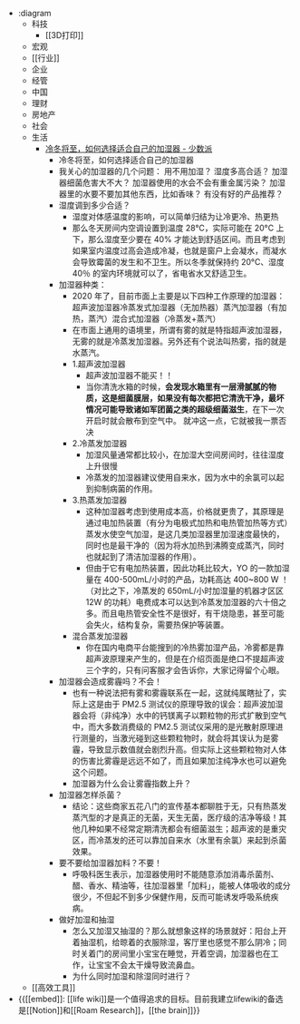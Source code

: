 - :diagram
    - 科技
        - [[3D打印]]
    - 宏观
    - [[行业]]
    - 企业
    - 经管
    - 中国
    - 理财
    - 房地产
    - 社会
    - 生活
        - [ 冷冬将至，如何选择适合自己的加湿器 - 少数派 ](https://sspai.com/post/63633)
            - 冷冬将至，如何选择适合自己的加湿器
            - 我关心的加湿器的几个问题：
用不用加湿？
湿度多高合适？
加湿器细菌危害大不大？
加湿器使用的水会不会有重金属污染？
加湿器里的水要不要加其他东西，比如香味？
有没有好的产品推荐？
            - 湿度调到多少合适？
                - 湿度对体感温度的影响，可以简单归结为让冷更冷、热更热
                - 那么冬天房间内空调设置到温度 28℃，实际可能在 20°C 上下，那么湿度至少要在 40% 才能达到舒适区间。而且考虑到如果室内温度过高会造成冷凝，也就是窗户上会凝水，而凝水会导致霉菌的发生和不卫生。所以冬季就保持约 20°C、湿度 40％ 的室内环境就可以了，省电省水又舒适卫生。
            - 加湿器种类：
                - 2020 年了，目前市面上主要是以下四种工作原理的加湿器：  超声波加湿器冷蒸发式加湿器（无加热器）蒸汽加湿器（有加热，蒸汽）混合式加湿器（冷蒸发+蒸汽）
                - 在市面上通用的语境里，所谓有雾的就是特指超声波加湿器，无雾的就是冷蒸发加湿器。另外还有个说法叫热雾，指的就是水蒸汽。
                - 1.超声波加湿器
                    - 超声波加湿器不能买！！
                    - 当你清洗水箱的时候，**会发现水箱里有一层滑腻腻的物质，这是细菌膜层，如果没有每次都把它清洗干净，最坏情况可能导致诸如军团菌之类的超级细菌滋生**，在下一次开启时就会散布到空气中。  就冲这一点，它就被我一票否决
                - 2.冷蒸发加湿器
                    - 加湿风量通常都比较小，在加湿大空间房间时，往往湿度上升很慢
                    - 冷蒸发的加湿器建议使用自来水，因为水中的余氯可以起到抑制病菌的作用。
                - 3.热蒸发加湿器
                    - 这种加湿器考虑到使用成本高，价格就更贵了，其原理是通过电加热装置（有分为电极式加热和电热管加热等方式）蒸发水使空气加湿，是这几类加湿器里加湿速度最快的，同时也是最干净的（因为将水加热到沸腾变成蒸汽，同时也就起到了清洁加湿器的作用）。
                    - 但由于它有电加热装置，因此功耗比较大，YO 的一款加湿量在 400-500mL/小时的产品，功耗高达 400~800 W ！（对比之下，冷蒸发的 650mL/小时加湿量的机器才区区 12W 的功耗）电费成本可以达到冷蒸发加湿器的六十倍之多。而且电热管安全性不是很好，有干烧隐患，甚至可能会失火，结构复杂，需要热保护等装置。
                - 混合蒸发加湿器
                    - 你在国内电商平台能搜到的冷热雾加湿产品，冷雾都是靠超声波原理来产生的，但是在介绍页面是绝口不提超声波三个字的，只有问客服才会告诉你，大家记得留个心眼。
            - 加湿器会造成雾霾吗？不会！
                - 也有一种说法把有雾和雾霾联系在一起，这就纯属瞎扯了，实际上这是由于 PM2.5 测试仪的原理导致的误会：超声波加湿器会将（非纯净）水中的钙镁离子以颗粒物的形式扩散到空气中，而大多数消费级的 PM2.5 测试仪采用的是光散射原理进行测量的，当激光碰到这些颗粒物时，就会将其误认为是雾霾，导致显示数值就会剧烈升高。但实际上这些颗粒物对人体的伤害比雾霾是远远不如了，而且如果加注纯净水也可以避免这个问题。
                - 加湿器为什么会让雾霾指数上升？
            - 加湿器怎样杀菌？
                - 结论：这些商家五花八门的宣传基本都聊胜于无，只有热蒸发蒸汽型的才是真正的无菌，天生无菌，医疗级的洁净等级！其他几种如果不经常定期清洗都会有细菌滋生；超声波的是重灾区，而冷蒸发的还可以靠加自来水（水里有余氯）来起到杀菌效果。
            - 要不要给加湿器加料？不要！
                - 呼吸科医生表示，加湿器使用时不能随意添加消毒杀菌剂、醋、香水、精油等，往加湿器里「加料」，能被人体吸收的成分很少，不但起不到多少保健作用，反而可能诱发呼吸系统疾病。
            - 做好加湿和抽湿
                - 怎么又加湿又抽湿的？那么就想象这样的场景就好：阳台上开着抽湿机，给晾着的衣服除湿，客厅里也感觉不那么阴冷；同时关着门的房间里小宝宝在睡觉，开着空调，加湿器也在工作，让宝宝不会太干燥导致流鼻血。
                - 为什么同时加湿和除湿同时进行？
    - [[高效工具]]
- {{[[embed]]: [[life wiki]]是一个值得追求的目标。目前我建立lifewiki的备选是[[Notion]]和[[Roam Research]]，[[the brain]]}}
